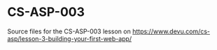 # CS-ASP-003
Source files for the CS-ASP-003 lesson on https://www.devu.com/cs-asp/lesson-3-building-your-first-web-app/
